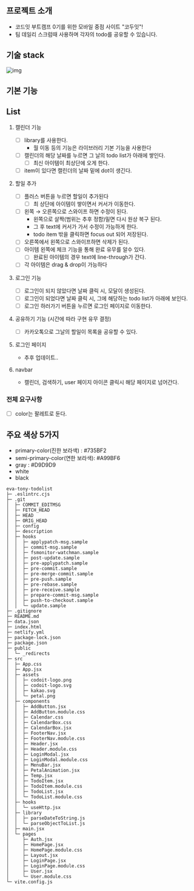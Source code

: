 ## 프로젝트 소개

- 코드잇 부트캠프 0기를 위한 모바일 중점 사이트 "코두잇"!
- 팀 데일리 스크럼때 사용하며 각자의 todo를 공유할 수 있습니다.

## 기술 stack

![img](https://img.shields.io/badge/-ReactJs-61DAFB?logo=react&logoColor=white&style=flat-square)

## 기본 기능

## List

1. 캘린더 기능
   - [ ] library를 사용한다.
     - 월 이동 등의 기능은 라이브러리 기본 기능을 사용한다
   - [ ] 캘린더의 해당 날짜를 누르면 그 날의 todo list가 아래에 쌓인다.
     - [ ] 최신 아이템이 최상단에 오게 한다.
   - [ ] item이 있다면 캘린더의 날짜 밑에 dot이 생긴다.
2. 할일 추가

   - [ ] 플러스 버튼을 누르면 할일이 추가된다
     - [ ] 최 상단에 아이템이 쌓이면서 커서가 이동한다.
   - [ ] 왼쪽 → 오른쪽으로 스와이프 하면 수정이 된다.
     - 왼쪽으로 살짝(범위는 추후 정함)밀면 다시 원상 복구 된다.
     - 그 후 text에 커서가 가서 수정이 가능하게 한다.
     - todo item 밖을 클릭하면 focus out 되어 저장된다.
   - [ ] 오른쪽에서 왼쪽으로 스와이프하면 삭제가 된다.
   - [ ] 아이템 왼쪽에 체크 기능을 통해 완료 유무를 알수 있다.
     - [ ] 완료된 아이템의 경우 text에 line-through가 간다.
   - [ ] 각 아이템은 drag & drop이 가능하다

3. 로그인 기능
   - [ ] 로그인이 되지 않았다면 날짜 클릭 시, 모달이 생성된다.
   - [ ] 로그인이 되었다면 날짜 클릭 시, 그에 해당하는 todo list가 아래에 보인다.
   - [ ] 로그인 하러가기 버튼을 누르면 로그인 페이지로 이동한다.
4. 공유하기 기능 (시간에 따라 구현 유무 결정)
   - [ ] 카카오톡으로 그날의 할일이 목록을 공유할 수 있다.
5. 로그인 페이지
   - 추후 업데이트..
6. navbar
   - 캘린더, 검색하기, user 페이지 아이콘 클릭시 해당 페이지로 넘어간다.

### 전체 요구사항

- [ ] color는 팔레트로 둔다.

## 주요 색상 5가지

- primary-color(진한 보라색) : #735BF2
- semi-primary-color(연한 보라색): #A99BF6
- gray : #D9D9D9
- white
- black

```
eva-tony-todolist
├─ .eslintrc.cjs
├─ .git
│  ├─ COMMIT_EDITMSG
│  ├─ FETCH_HEAD
│  ├─ HEAD
│  ├─ ORIG_HEAD
│  ├─ config
│  ├─ description
│  ├─ hooks
│  │  ├─ applypatch-msg.sample
│  │  ├─ commit-msg.sample
│  │  ├─ fsmonitor-watchman.sample
│  │  ├─ post-update.sample
│  │  ├─ pre-applypatch.sample
│  │  ├─ pre-commit.sample
│  │  ├─ pre-merge-commit.sample
│  │  ├─ pre-push.sample
│  │  ├─ pre-rebase.sample
│  │  ├─ pre-receive.sample
│  │  ├─ prepare-commit-msg.sample
│  │  ├─ push-to-checkout.sample
│  │  └─ update.sample
├─ .gitignore
├─ README.md
├─ data.json
├─ index.html
├─ netlify.yml
├─ package-lock.json
├─ package.json
├─ public
│  └─ _redirects
├─ src
│  ├─ App.css
│  ├─ App.jsx
│  ├─ assets
│  │  ├─ codoit-logo.png
│  │  ├─ codoit-logo.svg
│  │  ├─ kakao.svg
│  │  └─ petal.png
│  ├─ components
│  │  ├─ AddButton.jsx
│  │  ├─ AddButton.module.css
│  │  ├─ Calendar.css
│  │  ├─ CalendarBox.css
│  │  ├─ CalendarBox.jsx
│  │  ├─ FooterNav.jsx
│  │  ├─ FooterNav.module.css
│  │  ├─ Header.jsx
│  │  ├─ Header.module.css
│  │  ├─ LoginModal.jsx
│  │  ├─ LoginModal.module.css
│  │  ├─ MenuBar.jsx
│  │  ├─ PetalAnimation.jsx
│  │  ├─ Temp.jsx
│  │  ├─ TodoItem.jsx
│  │  ├─ TodoItem.module.css
│  │  ├─ TodoList.jsx
│  │  └─ TodoList.module.css
│  ├─ hooks
│  │  └─ useHttp.jsx
│  ├─ library
│  │  ├─ parseDateToString.js
│  │  └─ parseObjectToList.js
│  ├─ main.jsx
│  └─ pages
│     ├─ Auth.jsx
│     ├─ HomePage.jsx
│     ├─ HomePage.module.css
│     ├─ Layout.jsx
│     ├─ LoginPage.jsx
│     ├─ LoginPage.module.css
│     ├─ User.jsx
│     └─ User.module.css
└─ vite.config.js

```
